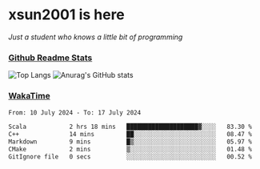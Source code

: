# xsun2001 is here

*Just a student who knows a little bit of programming*

### [Github Readme Stats](https://github.com/anuraghazra/github-readme-stats)

![Top Langs](https://github-readme-stats.vercel.app/api/top-langs/?username=xsun2001&layout=compact&theme=radical) ![Anurag's GitHub stats](https://github-readme-stats.vercel.app/api?username=xsun2001&show_icons=true&theme=radical)

### [WakaTime](https://wakatime.com)

<!--START_SECTION:waka-->

```txt
From: 10 July 2024 - To: 17 July 2024

Scala            2 hrs 18 mins   ████████████████████▓░░░░   83.30 %
C++              14 mins         ██░░░░░░░░░░░░░░░░░░░░░░░   08.47 %
Markdown         9 mins          █▒░░░░░░░░░░░░░░░░░░░░░░░   05.97 %
CMake            2 mins          ▒░░░░░░░░░░░░░░░░░░░░░░░░   01.48 %
GitIgnore file   0 secs          ░░░░░░░░░░░░░░░░░░░░░░░░░   00.52 %
```

<!--END_SECTION:waka-->
